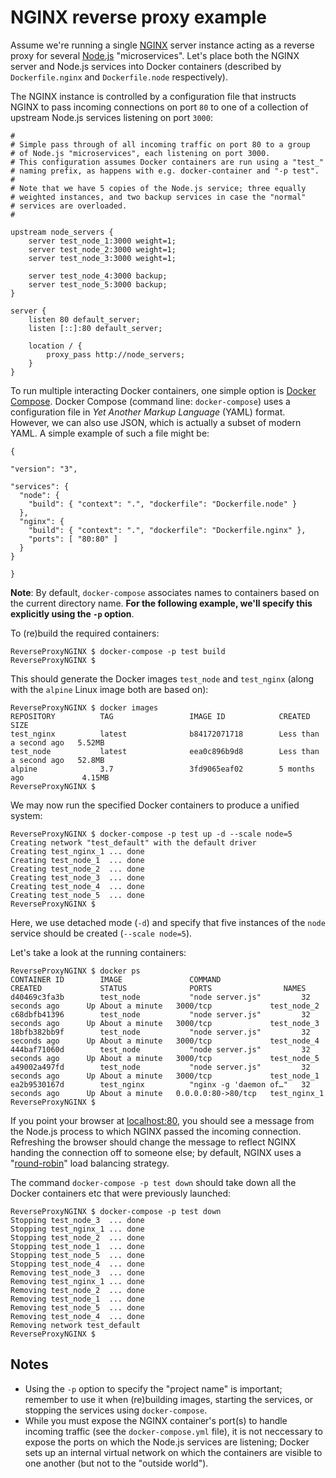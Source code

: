 # NGINX reverse proxy example

Assume we're running a single [NGINX](https://www.nginx.com/) server instance acting as a reverse proxy for several [Node.js](https://nodejs.org/en/) "microservices". Let's place both the NGINX server and Node.js services into Docker containers (described by `Dockerfile.nginx` and `Dockerfile.node` respectively).

The NGINX instance is controlled by a configuration file that instructs NGINX to pass incoming connections on port `80` to one of a collection of upstream Node.js services listening on port `3000`:

	#
	# Simple pass through of all incoming traffic on port 80 to a group
	# of Node.js "microservices", each listening on port 3000.
	# This configuration assumes Docker containers are run using a "test_"
	# naming prefix, as happens with e.g. docker-container and "-p test".
	#
	# Note that we have 5 copies of the Node.js service; three equally
	# weighted instances, and two backup services in case the "normal"
	# services are overloaded.
	#

	upstream node_servers {
		server test_node_1:3000 weight=1;
		server test_node_2:3000 weight=1;
		server test_node_3:3000 weight=1;

		server test_node_4:3000 backup;
		server test_node_5:3000 backup;
	}

	server {
		listen 80 default_server;
		listen [::]:80 default_server;

		location / {
			proxy_pass http://node_servers;
		}
	}

To run multiple interacting Docker containers, one simple option is [Docker Compose](https://docs.docker.com/compose/). Docker Compose (command line: `docker-compose`) uses a configuration file in _Yet Another Markup Language_ (YAML) format. However, we can also use JSON, which is actually a subset of modern YAML. A simple example of such a file might be:

	{

	"version": "3",

	"services": {
	  "node": {
	    "build": { "context": ".", "dockerfile": "Dockerfile.node" }
	  },
	  "nginx": {
	    "build": { "context": ".", "dockerfile": "Dockerfile.nginx" },
	    "ports": [ "80:80" ]
	  }
	}
	
	}

**Note**: By default, `docker-compose` associates names to containers based on the current directory name. **For the following example, we'll specify this explicitly using the `-p` option**.

To (re)build the required containers:

	ReverseProxyNGINX $ docker-compose -p test build
	ReverseProxyNGINX $ 

This should generate the Docker images `test_node` and `test_nginx` (along with the `alpine` Linux image both are based on):

	ReverseProxyNGINX $ docker images
	REPOSITORY          TAG                 IMAGE ID            CREATED                  SIZE
	test_nginx          latest              b84172071718        Less than a second ago   5.52MB
	test_node           latest              eea0c896b9d8        Less than a second ago   52.8MB
	alpine              3.7                 3fd9065eaf02        5 months ago             4.15MB
	ReverseProxyNGINX $

We may now run the specified Docker containers to produce a unified system:

	ReverseProxyNGINX $ docker-compose -p test up -d --scale node=5
	Creating network "test_default" with the default driver
	Creating test_nginx_1 ... done
	Creating test_node_1  ... done
	Creating test_node_2  ... done
	Creating test_node_3  ... done
	Creating test_node_4  ... done
	Creating test_node_5  ... done
	ReverseProxyNGINX $ 

Here, we use detached mode (`-d`) and specify that five instances of the `node` service should be created (`--scale node=5`).

Let's take a look at the running containers:

	ReverseProxyNGINX $ docker ps
	CONTAINER ID        IMAGE               COMMAND                  CREATED             STATUS              PORTS                NAMES
	d40469c3fa3b        test_node           "node server.js"         32 seconds ago      Up About a minute   3000/tcp             test_node_2
	c68dbfb41396        test_node           "node server.js"         32 seconds ago      Up About a minute   3000/tcp             test_node_3
	18bfb382bb9f        test_node           "node server.js"         32 seconds ago      Up About a minute   3000/tcp             test_node_4
	444baf71060d        test_node           "node server.js"         32 seconds ago      Up About a minute   3000/tcp             test_node_5
	a49002a497fd        test_node           "node server.js"         32 seconds ago      Up About a minute   3000/tcp             test_node_1
	ea2b9530167d        test_nginx          "nginx -g 'daemon of…"   32 seconds ago      Up About a minute   0.0.0.0:80->80/tcp   test_nginx_1
	ReverseProxyNGINX $

If you point your browser at [localhost:80](http://localhost:80), you should see a message from the Node.js process to which NGINX passed the incoming connection. Refreshing the browser should change the message to reflect NGINX handing the connection off to someone else; by default, NGINX uses a "[round-robin](http://nginx.org/en/docs/http/load_balancing.html)" load balancing strategy.

The command `docker-compose -p test down` should take down all the Docker containers etc that were previously launched:

	ReverseProxyNGINX $ docker-compose -p test down
	Stopping test_node_3  ... done
	Stopping test_nginx_1 ... done
	Stopping test_node_2  ... done
	Stopping test_node_1  ... done
	Stopping test_node_5  ... done
	Stopping test_node_4  ... done
	Removing test_node_3  ... done
	Removing test_nginx_1 ... done
	Removing test_node_2  ... done
	Removing test_node_1  ... done
	Removing test_node_5  ... done
	Removing test_node_4  ... done
	Removing network test_default
	ReverseProxyNGINX $ 

## Notes
  - Using the `-p` option to specify the "project name" is important; remember to use it when (re)building images, starting the services, or stopping the services using `docker-compose`.
  - While you must expose the NGINX container's port(s) to handle incoming traffic (see the `docker-compose.yml` file), it is not neccessary to expose the ports on which the Node.js services are listening; Docker sets up an internal virtual network on which the containers are visible to one another (but not to the "outside world").
